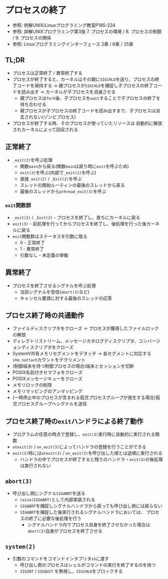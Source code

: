 # プロセスの終了
- 参照: 例解UNIX/Linuxプログラミング教室P185-224
- 参照: 詳解UNIXプログラミング第3版 7. プロセスの環境 / 8. プロセスの制御 / 9. プロセスの関係
- 参照: Linuxプログラミングインターフェース 2章 / 6章 / 25章

## TL;DR
- プロセスは正常終了 / 異常終了する
- プロセスが終了すると、カーネルはその親に`SIGCHLD`を送り、プロセスの終了コードを保持する
  -> 親プロセスが`SIGCHLD`を捕捉し子プロセスの終了コードを読み出す
  -> カーネルが子プロセスを消滅させる
  - 親プロセスは`fork`後、子プロセスを`wait`することで子プロセスの終了を待ち合わせる
  - 親プロセスが子プロセスの終了コードを読み出すまで、子プロセスは消去されない(ゾンビプロセス)
- プロセスが終了する時、そのプロセスが使っていたリソースは
  自動的に解放されカーネルによって回収される

## 正常終了
- `_exit(2)`を呼ぶ処理
  - 関数`main`から戻る(関数`main`は戻り時に`exit`を呼ぶため)
  - `exit(3)`を呼ぶ(内部で`_exit(2)`を呼ぶ)
  - 直接`_exit(2)` / `_Exit(2)`を呼ぶ
  - スレッドの開始ルーティンの最後のスレッドから戻る
  - 最後のスレッドから`pthread_exit(3)`を呼ぶ

### `exit`関数群
- `_exit(2)` / `_Exit(2)` - プロセスを終了し、直ちにカーネルに戻る
- `exit(3)` - 前処理を行ってからプロセスを終了し、後処理を行った後カーネルに戻る
- `exit`関数群はステータスを引数に取る
  - 0 - 正常終了
  - 1 - 異常終了
  - 引数なし - 未定義の挙動

## 異常終了
- プロセスを終了させるシグナルを呼ぶ処理
  - 当該シグナルを受信(`abort(3)`など)
  - キャンセル要請に対する最後のスレッドの応答

## プロセス終了時の共通動作
- ファイルディスクリプタをクローズ
  -> プロセスが獲得したファイルロックの解放
- ディレクトリストリーム、メッセージカタログディスクリプタ、コンバージョンディスクリプタをクローズ
- SystemV共有メモリセグメントをデタッチ
  -> 各セグメントに対応する`shm_nattach`カウントをデクリメント
- (制御端末を持つ制御プロセスの場合)端末とセッションを切断
- POSIX名前付きセマフォをクローズ
- POSIXメッセージキューをクローズ
- メモリロックの削除
- メモリマッピングのアンマッピング
- (一時停止中のプロセスが含まれる孤児プロセスグループが発生する場合)孤児プロセスグループへシグナルを送信

## プロセス終了時の`exit`ハンドラによる終了動作
- プログラムの任意の時点で登録し、`exit(3)`実行時に自動的に実行される関数
- `atexit(3)` / `on_exit(3)`によってハンドラの登録を行うことができる
- `exit(3)`時には`atexit(3)` / `on_exit(3)`を呼び出した順とは逆順に実行される
  - ハンドラの中でプロセスが終了すると残りのハンドラ・`exit(3)`の後処理は実行されない

## `abort(3)`
- 呼び出し側にシグナル`SIGABRT`を送る
  - `raise(SIGABRT)`として内部実装される
  - `SIGABRT`を捕捉しシグナルハンドラから戻っても呼び出し側には戻らない
  - `SIGABRT`を捕捉した後実行されるシグナルハンドラにおいては、
    プロセスの終了に必要な後処理を行う
    - シグナルハンドラ内でプロセス自身を終了させなかった場合は
      `abort(3)`自身がプロセスを終了させる

## `system(2)`
- 引数のコマンドをコマンドインタプリタ`sh`に渡す
  -  呼び出し側のプロセスはシェルがコマンドの実行を終了するのを待つ
  - `SIGINT` / `SIGQUIT` を無視し、`SIGCHLD`をブロックする
